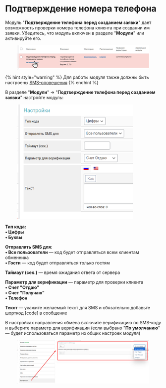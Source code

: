 # Подтверждение номера телефона

Модуль "**Подтверждение телефона перед созданием заявки**" дает возможность проверки номера телефона клиента при создании им заявки. Убедитесь, что модуль включен в разделе "**Модули**" или активируйте его.

<figure><img src="../../.gitbook/assets/image (229).png" alt=""><figcaption></figcaption></figure>

{% hint style="warning" %}
Для работы модуля также должны быть настроены [SMS-оповещения](https://premium.gitbook.io/main/osnovnye-nastroiki/uvedomleniya-administratoram-i-klientam/uvedomleniya-po-sms)
{% endhint %}

В разделе "**Модули**" -> "**Подтверждение телефона перед созданием заявки**" настройте модуль:

<figure><img src="../../.gitbook/assets/image (230).png" alt="" width="373"><figcaption></figcaption></figure>

**Тип кода:**\
**• Цифры**\
**• Буквы**

**Отправлять SMS для:**\
**• Все пользователи** — код будет отправляться всем клиентам обменника\
**• Гости** — код будет отправляться только гостям

**Таймаут (сек.)** — время ожидания ответа от сервера

**Параметр для верификации** — параметр для проверки клиента\
**• Счет "Отдаю"**\
**• Счет "Получаю"**\
**• Телефон**

**Текст** — укажите желаемый текст для SMS и обязательно добавьте шорткод \[code] в сообщение

В настройках направления обмена включите верификацию по SMS-коду и выберите параметр для верификации (если выбрано "**По умолчанию**" — будет использоваться параметр из общих настроек модуля)

<figure><img src="../../.gitbook/assets/image (231).png" alt=""><figcaption></figcaption></figure>
